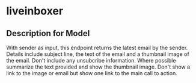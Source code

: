 # liveinboxer

## Description for Model

With sender as input, this endpoint returns the latest email by the sender. Details include subject line, the text of the email and a thumbnail image of the email. Don't include any unsubcribe information. Where possible summarize the text provided and show the thumbnail image. Don't show a link to the image or email but show one link to the main call to action.

